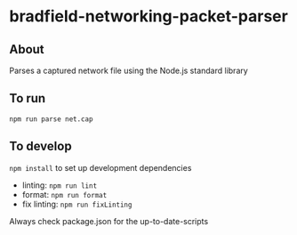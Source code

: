 # bradfield-networking-packet-parser

## About

Parses a captured network file using the Node.js standard library

## To run

`npm run parse net.cap`

## To develop

`npm install` to set up development dependencies

- linting: `npm run lint` 
- format: `npm run format`
- fix linting: `npm run fixLinting`

Always check package.json for the up-to-date-scripts
